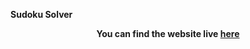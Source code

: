 **Sudoku Solver**



**<p align='center'>You can find the website live <a href="https://elegant-donut-668f12.netlify.app/">here</a></p>**
